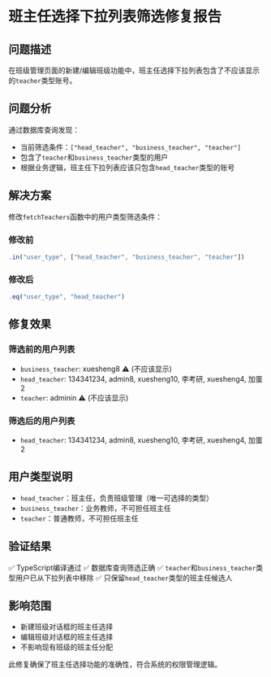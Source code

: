 # 班主任选择下拉列表筛选修复报告

## 问题描述
在班级管理页面的新建/编辑班级功能中，班主任选择下拉列表包含了不应该显示的`teacher`类型账号。

## 问题分析
通过数据库查询发现：
- 当前筛选条件：`["head_teacher", "business_teacher", "teacher"]`
- 包含了`teacher`和`business_teacher`类型的用户
- 根据业务逻辑，班主任下拉列表应该只包含`head_teacher`类型的账号

## 解决方案
修改`fetchTeachers`函数中的用户类型筛选条件：

### 修改前
```typescript
.in("user_type", ["head_teacher", "business_teacher", "teacher"])
```

### 修改后
```typescript
.eq("user_type", "head_teacher")
```

## 修复效果

### 筛选前的用户列表
- `business_teacher`: xuesheng8 ⚠️ (不应该显示)
- `head_teacher`: 134341234, admin8, xuesheng10, 李考研, xuesheng4, 加蛋2
- `teacher`: adminin ⚠️ (不应该显示)

### 筛选后的用户列表
- `head_teacher`: 134341234, admin8, xuesheng10, 李考研, xuesheng4, 加蛋2

## 用户类型说明
- `head_teacher`：班主任，负责班级管理（唯一可选择的类型）
- `business_teacher`：业务教师，不可担任班主任
- `teacher`：普通教师，不可担任班主任

## 验证结果
✅ TypeScript编译通过
✅ 数据库查询筛选正确
✅ `teacher`和`business_teacher`类型用户已从下拉列表中移除
✅ 只保留`head_teacher`类型的班主任候选人

## 影响范围
- 新建班级对话框的班主任选择
- 编辑班级对话框的班主任选择
- 不影响现有班级的班主任分配

此修复确保了班主任选择功能的准确性，符合系统的权限管理逻辑。 
